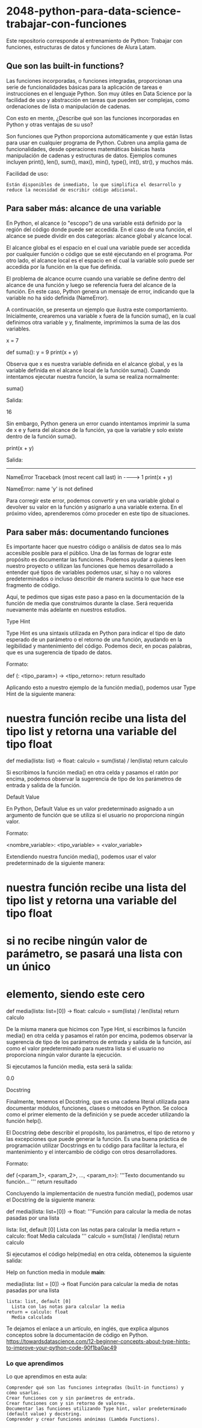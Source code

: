 # 2048-python-para-data-science-trabajar-con-funciones
Este repositorio corresponde al entrenamiento de Python: Trabajar con funciones, estructuras de datos y funciones de Alura Latam.

## Que son las built-in functions?

Las funciones incorporadas, o funciones integradas, proporcionan una serie de funcionalidades básicas para la aplicación de tareas e instrucciones en el lenguaje Python. Son muy útiles en Data Science por la facilidad de uso y abstracción en tareas que pueden ser complejas, como ordenaciones de lista o manipulación de cadenas.

Con esto en mente, ¿Describe qué son las funciones incorporadas en Python y otras ventajas de su uso?

Son funciones que Python proporciona automáticamente y que están listas para usar en cualquier programa de Python.
Cubren una amplia gama de funcionalidades, desde operaciones matemáticas básicas hasta manipulación de cadenas y estructuras de datos.
Ejemplos comunes incluyen print(), len(), sum(), max(), min(), type(), int(), str(), y muchos más.

Facilidad de uso:

    Están disponibles de inmediato, lo que simplifica el desarrollo y reduce la necesidad de escribir código adicional.

## Para saber más: alcance de una variable

En Python, el alcance (o "escopo") de una variable está definido por la región del código donde puede ser accedida. En el caso de una función, el alcance se puede dividir en dos categorías: alcance global y alcance local.

El alcance global es el espacio en el cual una variable puede ser accedida por cualquier función o código que se esté ejecutando en el programa. Por otro lado, el alcance local es el espacio en el cual la variable solo puede ser accedida por la función en la que fue definida.

El problema de alcance ocurre cuando una variable se define dentro del alcance de una función y luego se referencia fuera del alcance de la función. En este caso, Python genera un mensaje de error, indicando que la variable no ha sido definida (NameError).

A continuación, se presenta un ejemplo que ilustra este comportamiento. Inicialmente, crearemos una variable x fuera de la función suma(), en la cual definimos otra variable y y, finalmente, imprimimos la suma de las dos variables.

x = 7

def suma():
  y = 9
  print(x + y)

Observa que x es nuestra variable definida en el alcance global, y es la variable definida en el alcance local de la función suma(). Cuando intentamos ejecutar nuestra función, la suma se realiza normalmente:

suma()

Salida:

16

Sin embargo, Python genera un error cuando intentamos imprimir la suma de x e y fuera del alcance de la función, ya que la variable y solo existe dentro de la función suma().

print(x + y)

Salida:

---------------------------------------------------------------------------
NameError                                 Traceback (most recent call last)
<ipython-input-4-f09a7b03ddbf> in <module>
----> 1 print(x + y)

NameError: name 'y' is not defined

Para corregir este error, podemos convertir y en una variable global o devolver su valor en la función y asignarlo a una variable externa. En el próximo vídeo, aprenderemos cómo proceder en este tipo de situaciones.

## Para saber más: documentando funciones

Es importante hacer que nuestro código o análisis de datos sea lo más accesible posible para el público. Una de las formas de lograr este propósito es documentar las funciones. Podemos ayudar a quienes leen nuestro proyecto o utilizan las funciones que hemos desarrollado a entender qué tipos de variables podemos usar, si hay o no valores predeterminados o incluso describir de manera sucinta lo que hace ese fragmento de código.

Aquí, te pedimos que sigas este paso a paso en la documentación de la función de media que construimos durante la clase. Será requerida nuevamente más adelante en nuestros estudios.

Type Hint

Type Hint es una sintaxis utilizada en Python para indicar el tipo de dato esperado de un parámetro o el retorno de una función, ayudando en la legibilidad y mantenimiento del código. Podemos decir, en pocas palabras, que es una sugerencia de tipado de datos.

Formato:

def <nombre>(<param>: <tipo_param>) -> <tipo_retorno>:
  <instrucciones>
  return resultado

Aplicando esto a nuestro ejemplo de la función media(), podemos usar Type Hint de la siguiente manera:

# nuestra función recibe una lista del tipo list y retorna una variable del tipo float
def media(lista: list) -> float:
  calculo = sum(lista) / len(lista)
  return calculo

Si escribimos la función media() en otra celda y pasamos el ratón por encima, podemos observar la sugerencia de tipo de los parámetros de entrada y salida de la función.

Default Value

En Python, Default Value es un valor predeterminado asignado a un argumento de función que se utiliza si el usuario no proporciona ningún valor.

Formato:

<nombre_variable>: <tipo_variable> = <valor_variable>

Extendiendo nuestra función media(), podemos usar el valor predeterminado de la siguiente manera:

# nuestra función recibe una lista del tipo list y retorna una variable del tipo float
# si no recibe ningún valor de parámetro, se pasará una lista con un único
# elemento, siendo este cero
def media(lista: list=[0]) -> float:
  calculo = sum(lista) / len(lista)
  return calculo

De la misma manera que hicimos con Type Hint, si escribimos la función media() en otra celda y pasamos el ratón por encima, podemos observar la sugerencia de tipo de los parámetros de entrada y salida de la función, así como el valor predeterminado para nuestra lista si el usuario no proporciona ningún valor durante la ejecución.

Si ejecutamos la función media, esta será la salida:

0.0

Docstring

Finalmente, tenemos el Docstring, que es una cadena literal utilizada para documentar módulos, funciones, clases o métodos en Python. Se coloca como el primer elemento de la definición y se puede acceder utilizando la función help().

El Docstring debe describir el propósito, los parámetros, el tipo de retorno y las excepciones que puede generar la función. Es una buena práctica de programación utilizar Docstrings en tu código para facilitar la lectura, el mantenimiento y el intercambio de código con otros desarrolladores.

Formato:

def <nombre>(<param_1>, <param_2>, ..., <param_n>):
    '''Texto documentando su función...
    '''
  <instrucciones>
  return resultado

Concluyendo la implementación de nuestra función media(), podemos usar el Docstring de la siguiente manera:

def media(lista: list=[0]) -> float:
  '''Función para calcular la media de notas pasadas por una lista

  lista: list, default [0]
    Lista con las notas para calcular la media
  return = calculo: float
    Media calculada
  '''
  calculo = sum(lista) / len(lista)
  return calculo

Si ejecutamos el código help(media) en otra celda, obtenemos la siguiente salida:

Help on function media in module __main__:

media(lista: list = [0]) -> float
    Función para calcular la media de notas pasadas por una lista

    lista: list, default [0]
      Lista con las notas para calcular la media
    return = calculo: float
      Media calculada

Te dejamos el enlace a un artículo, en inglés, que explica algunos conceptos sobre la documentación de código en Python. https://towardsdatascience.com/12-beginner-concepts-about-type-hints-to-improve-your-python-code-90f1ba0ac49


### Lo que aprendimos



Lo que aprendimos en esta aula:

    Comprender qué son las funciones integradas (built-in functions) y cómo usarlas.
    Crear funciones con y sin parámetros de entrada.
    Crear funciones con y sin retorno de valores.
    Documentar las funciones utilizando Type hint, valor predeterminado (default value) y docstring.
    Comprender y crear funciones anónimas (Lambda Functions).

